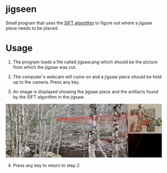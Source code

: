 # jigseen

Small program that uses the [SIFT algorithm](https://en.wikipedia.org/wiki/Scale-invariant_feature_transform) to figure out where a jigsaw piece needs to be placed.

# Usage

1. The program loads a file called jigsaw.png which should be the picture from which the jigsaw was cut.

2. The computer's webcam will come on and a jigsaw piece should be held up to the camera. Press any key.

3. An image is displayed showing the jigsaw piece and the artifacts found by the SIFT algorithm in the jigsaw.

![Output](https://raw.githubusercontent.com/jgrahamc/jigseen/main/example.jpg)

4. Press any key to return to step 2.




